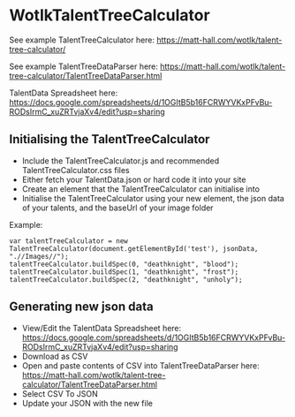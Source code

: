 # WotlkTalentTreeCalculator

See example TalentTreeCalculator here: https://matt-hall.com/wotlk/talent-tree-calculator/

See example TalentTreeDataParser here: https://matt-hall.com/wotlk/talent-tree-calculator/TalentTreeDataParser.html

TalentData Spreadsheet here: https://docs.google.com/spreadsheets/d/1OGItB5b16FCRWYVKxPFvBu-RODsIrmC_xuZRTvjaXv4/edit?usp=sharing

## Initialising the TalentTreeCalculator

- Include the TalentTreeCalculator.js and recommended TalentTreeCalculator.css files
- Either fetch your TalentData.json or hard code it into your site
- Create an element that the TalentTreeCalculator can initialise into
- Initialise the TalentTreeCalculator using your new element, the json data of your talents, and the baseUrl of your image folder

Example:
```
var talentTreeCalculator = new TalentTreeCalculator(document.getElementById('test'), jsonData, ".//Images//");
talentTreeCalculator.buildSpec(0, "deathknight", "blood");
talentTreeCalculator.buildSpec(1, "deathknight", "frost");
talentTreeCalculator.buildSpec(2, "deathknight", "unholy");
```

## Generating new json data

- View/Edit the TalentData Spreadsheet here: https://docs.google.com/spreadsheets/d/1OGItB5b16FCRWYVKxPFvBu-RODsIrmC_xuZRTvjaXv4/edit?usp=sharing
- Download as CSV
- Open and paste contents of CSV into TalentTreeDataParser here: https://matt-hall.com/wotlk/talent-tree-calculator/TalentTreeDataParser.html
- Select CSV To JSON
- Update your JSON with the new file
